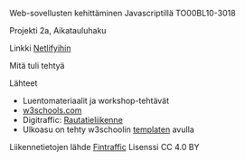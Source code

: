 Web-sovellusten kehittäminen Javascriptillä TO00BL10-3018

Projekti 2a, Aikatauluhaku

Linkki  <a href="https://lalefal-aikatauluhaku.netlify.app/" target="_blank">Netlifyihin</a>

Mitä tuli tehtyä





Lähteet
- Luentomateriaalit ja workshop-tehtävät
- <a href="https://www.w3schools.com/js/default.asp" target="_blank">w3schools.com</a> 
- Digitraffic: <a href="https://www.digitraffic.fi/rautatieliikenne/" target="_blank">Rautatieliikenne</a> 
- Ulkoasu on tehty w3schoolin <a href="https://www.w3schools.com/bootstrap/tryit.asp?filename=trybs_temp_webpage&stacked=h" target="_blank">templaten</a> avulla

    

Liikennetietojen lähde <a href="https://www.digitraffic.fi" target="_blank">Fintraffic</a> Lisenssi CC 4.0 BY
